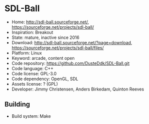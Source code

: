 # SDL-Ball

- Home: http://sdl-ball.sourceforge.net/, https://sourceforge.net/projects/sdl-ball/
- Inspiration: Breakout
- State: mature, inactive since 2016
- Download: http://sdl-ball.sourceforge.net/?page=download, https://sourceforge.net/projects/sdl-ball/files/
- Platform: Linux
- Keyword: arcade, content open
- Code repository: https://github.com/DusteDdk/SDL-Ball.git
- Code language: C++
- Code license: GPL-3.0
- Code dependency: OpenGL, SDL
- Assets license: ? (GPL)
- Developer: Jimmy Christensen, Anders Birkedam, Quinton Reeves

## Building

- Build system: Make
